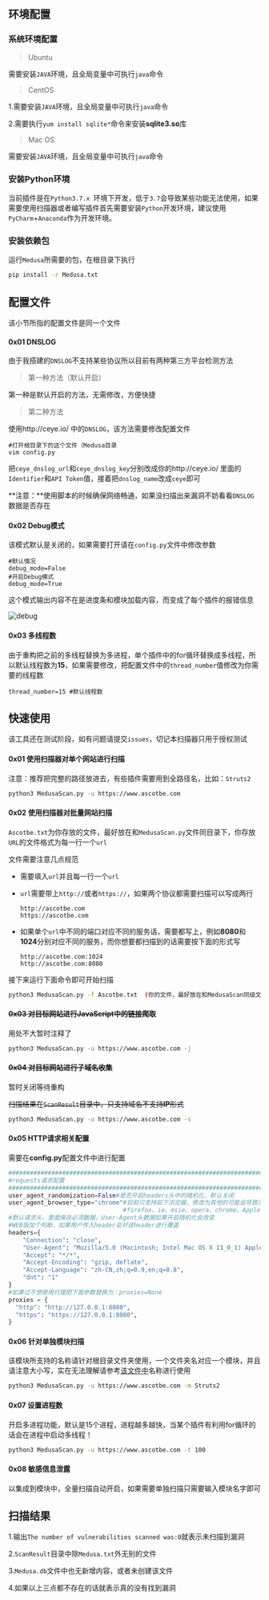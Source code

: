 ## 环境配置

### 系统环境配置

> Ubuntu

需要安装`JAVA`环境，且全局变量中可执行`java`命令

> CentOS

1.需要安装`JAVA`环境，且全局变量中可执行`java`命令

2.需要执行`yum install sqlite*`命令来安装**sqlite3.so**库

> Mac OS

需要安装`JAVA`环境，且全局变量中可执行`java`命令

### 安装Python环境

当前插件是在`Python3.7.x `环境下开发，低于`3.7`会导致某些功能无法使用，如果需要使用扫描器或者编写插件首先需要安装`Python`开发环境，建议使用`PyCharm`+`Anaconda`作为开发环境。

### 安装依赖包

运行`Medusa`所需要的包，在根目录下执行

```bash
pip install -r Medusa.txt
```

## 配置文件

该小节所指的配置文件是同一个文件

#### 0x01 DNSLOG

由于我搭建的`DNSLOG`不支持某些协议所以目前有两种第三方平台检测方法

> 第一种方法（默认开启）

第一种是默认开启的方法，无需修改，方便快捷

> 第二种方法

使用http://ceye.io/ 中的`DNSLOG`，该方法需要修改配置文件

```
#打开根目录下的这个文件（Medusa目录
vim config.py
```

把`ceye_dnslog_url`和`ceye_dnslog_key`分别改成你的http://ceye.io/ 里面的`Identifier`和`API Token`值，接着把`dnslog_name`改成`ceye`即可

**注意：**使用脚本的时候确保网络畅通，如果没扫描出来漏洞不妨看看`DNSLOG`数据是否存在

#### 0x02 Debug模式

该模式默认是关闭的，如果需要打开请在`config.py`文件中修改参数

```
#默认情况
debug_mode=False
#开启Debug模式
debug_mode=True
```

这个模式输出内容不在是进度条和模块加载内容，而变成了每个插件的报错信息

![debug](https://github.com/Ascotbe/Random-img/blob/master/Medusa/0.76Debug.gif?raw=true)

#### 0x03 多线程数

由于重构把之前的多线程替换为多进程，单个插件中的for循环替换成多线程，所以默认线程数为**15**，如果需要修改，把配置文件中的`thread_number`值修改为你需要的线程数

```
thread_number=15 #默认线程数
```

## 快速使用

该工具还在测试阶段，如有问题请提交`issues`，切记本扫描器只用于授权测试

#### 0x01 使用扫描器对单个网站进行扫描

注意：推荐把完整的路径放进去，有些插件需要用到全路径名，比如：`Struts2`

```bash
python3 MedusaScan.py -u https://www.ascotbe.com
```

#### 0x02 使用扫描器对批量网站扫描

`Ascotbe.txt`为你存放的文件，最好放在和`MedusaScan.py`文件同目录下，你存放`URL`的文件格式为每一行一个`url`

文件需要注意几点规范

- 需要填入`url`并且每一行一个`url`

- `url`需要带上`http://`或者`https://`，如果两个协议都需要扫描可以写成两行

  ```
  http://ascotbe.com
  https://ascotbe.com
  ```

- 如果单个`url`中不同的端口对应不同的服务话，需要都写上，例如**8080**和**1024**分别对应不同的服务，而你想要都扫描到的话需要按下面的形式写

  ```
  http://ascotbe.com:1024
  http://ascotbe.com:8080
  ```


接下来运行下面命令即可开始扫描

```bash
python3 MedusaScan.py -f Ascotbe.txt  (你的文件，最好放在和MedusaScan同级文件中)
```

#### ~~0x03 对目标网站进行JavaScript中的链接爬取~~

用处不大暂时注释了

```bash
python3 MedusaScan.py -u https://www.ascotbe.com -j
```

#### ~~0x04 对目标网站进行子域名收集~~

暂时关闭等待重构

~~扫描结果在`ScanResult`目录中，只支持域名不支持**IP**形式~~

```bash
python3 MedusaScan.py -u https://www.ascotbe.com -s
```

#### 0x05 HTTP请求相关配置

需要在**config.py**配置文件中进行配置

```python
#########################################################################
#requests请求配置
#########################################################################
user_agent_randomization=False#是否开启headers头中的随机化，默认关闭
user_agent_browser_type="chrome"#目前只支持如下浏览器，修改为其他的可能会导致无法使用。
                                #firefox、ie、msie、opera、chrome、AppleWebKit、Gecko、safari
#默认请求头，里面保存必须数据，User-Agent头数据如果开启随机化会改变
#WEB版加个判断，如果用户传入header会对该header进行覆盖
headers={
    "Connection": "close",
    "User-Agent": "Mozilla/5.0 (Macintosh; Intel Mac OS X 11_0_1) AppleWebKit/537.36 (KHTML, like Gecko) Chrome/87.0.4280.88 Safari/537.36",
    "Accept": "*/*",
    "Accept-Encoding": "gzip, deflate",
    "Accept-Language": "zh-CN,zh;q=0.9,en;q=0.8",
    "dnt": "1"
}
#如果过不想使用代理把下面参数替换为：proxies=None
proxies = {
  "http": "http://127.0.0.1:8080",
  "https": "https://127.0.0.1:8080",
}
```

#### 0x06 针对单独模块扫描

该模块所支持的名称请针对根目录文件夹使用，一个文件夹名对应一个模块，并且请注意大小写，实在无法理解请参考[该文件中](https://www.ascotbe.com/Medusa/Documentation/#/PluginDirectory)名称进行使用

```bash
python3 MedusaScan.py -u https://www.ascotbe.com -m Struts2
```

#### 0x07 设置进程数

开启多进程功能，默认是15个进程，进程越多越快，当某个插件有利用for循环的话会在进程中启动多线程！

```bash
python3 MedusaScan.py -u https://www.ascotbe.com -t 100
```

#### 0x08 敏感信息泄露

以集成到模块中，全量扫描自动开启，如果需要单独扫描只需要输入模块名字即可

## 扫描结果

1.输出`The number of vulnerabilities scanned was:0`就表示未扫描到漏洞

2.`ScanResult`目录中除`Medusa.txt`外无别的文件

3.`Medusa.db`文件中也无新增内容，或者未创建该文件

4.如果以上三点都不存在的话就表示真的没有找到漏洞

